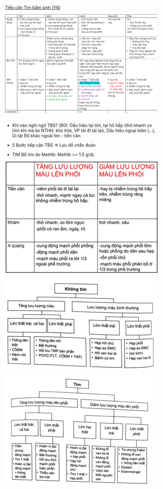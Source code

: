 [Tiếp cận Tim bẩm sinh (Y6)](../../Y6/TIM%20M%E1%BA%A0CH/Ti%E1%BA%BFp%20c%E1%BA%ADn%20Tim%20b%E1%BA%A9m%20sinh%20(Y6).md)
  

  
![So sanh 5 benh TBS.png](../../../../../200%20Files/image/So%20sanh%205%20benh%20TBS.png)
  

  
- Khi nào nghi ngờ TBS? (B0): Dấu hiệu tại tim, tại hô hấp (thở nhanh co lõm khi mà ko NTHH, khò khè, VP tái đi tái lại), Dấu hiệu ngoại biên (…), Dị tật BS khác ngoài tim - tiền căn.
  
- 5 Bước tiếp cận TBS => Lưu đồ chẩn đoán
  
- TIM BS tím do MetHb: MetHb >= 1.5 g/dL
  

  
![444](../../../../../200%20Files/image/image/Bu%E1%BB%95i%208%20-%20H%E1%BB%87%20Tim%20m%E1%BA%A1ch%20-%20H%E1%BB%87%20n%E1%BB%99i%20ti%E1%BA%BFt-1687397040382.jpeg)
  
![Buổi 8 - Hệ Tim mạch - Hệ nội tiết-1687397043281.jpeg](../../../../../200%20Files/image/image/Bu%E1%BB%95i%208%20-%20H%E1%BB%87%20Tim%20m%E1%BA%A1ch%20-%20H%E1%BB%87%20n%E1%BB%99i%20ti%E1%BA%BFt-1687397043281.jpeg)
  
![Buổi 8 - Hệ Tim mạch - Hệ nội tiết-1687397045812.jpeg](../../../../../200%20Files/image/image/Bu%E1%BB%95i%208%20-%20H%E1%BB%87%20Tim%20m%E1%BA%A1ch%20-%20H%E1%BB%87%20n%E1%BB%99i%20ti%E1%BA%BFt-1687397045812.jpeg)